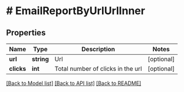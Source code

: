 # # EmailReportByUrlUrlInner

## Properties

Name | Type | Description | Notes
------------ | ------------- | ------------- | -------------
**url** | **string** | Url | [optional]
**clicks** | **int** | Total number of clicks in the url | [optional]

[[Back to Model list]](../../README.md#models) [[Back to API list]](../../README.md#endpoints) [[Back to README]](../../README.md)
